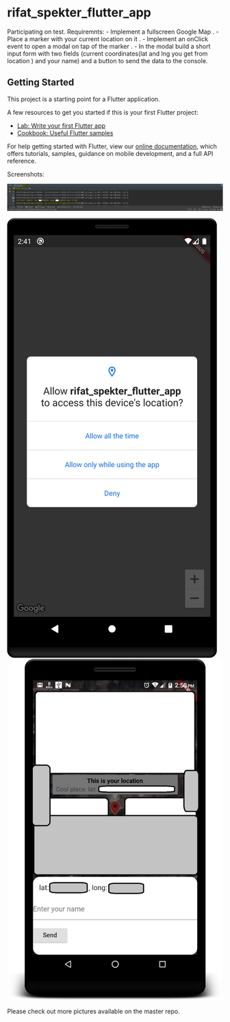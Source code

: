 # rifat_spekter_flutter_app

Participating on test. Requiremnts: - Implement a fullscreen Google Map .  - Place a marker with your current location on it .  - Implement an onClick event to open a modal on tap of the marker .  - In the modal build a short input form with two fields (current coordinates(lat and lng you get from location ) and your name) and a button to send the data to the console.

## Getting Started

This project is a starting point for a Flutter application.

A few resources to get you started if this is your first Flutter project:

- [Lab: Write your first Flutter app](https://flutter.dev/docs/get-started/codelab)
- [Cookbook: Useful Flutter samples](https://flutter.dev/docs/cookbook)

For help getting started with Flutter, view our
[online documentation](https://flutter.dev/docs), which offers tutorials,
samples, guidance on mobile development, and a full API reference.

Screenshots:

![required output](https://github.com/BigBangKing/rifat_spekter_flutter_app/blob/master/required%20output%20on%20console%20-Capture.PNG)

![Screenshot](https://github.com/BigBangKing/rifat_spekter_flutter_app/blob/master/device-2020-09-11-144129.png)
![Screenshot](https://github.com/BigBangKing/rifat_spekter_flutter_app/blob/master/secure%20-%20device-2020-09-11-145019.png)

Please check out more pictures available on the master repo.

